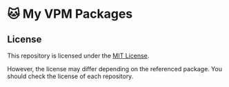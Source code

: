# 🐱 My VPM Packages

## License

This repository is licensed under the [MIT License](LICENSE).

However, the license may differ depending on the referenced package.
You should check the license of each repository.
